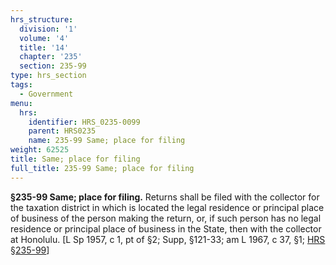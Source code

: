 ```yaml
---
hrs_structure:
  division: '1'
  volume: '4'
  title: '14'
  chapter: '235'
  section: 235-99
type: hrs_section
tags:
  - Government
menu:
  hrs:
    identifier: HRS_0235-0099
    parent: HRS0235
    name: 235-99 Same; place for filing
weight: 62525
title: Same; place for filing
full_title: 235-99 Same; place for filing
---
```

**§235-99 Same; place for filing.** Returns shall be filed with the collector for the taxation district in which is located the legal residence or principal place of business of the person making the return, or, if such person has no legal residence or principal place of business in the State, then with the collector at Honolulu. [L Sp 1957, c 1, pt of §2; Supp, §121-33; am L 1967, c 37, §1; [HRS §235-99](/title-14/chapter-235/section-235-99/)]
